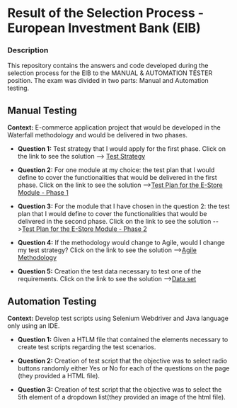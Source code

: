 # Result of the Selection Process - European Investment Bank (EIB)

### Description
This repository contains the answers and code developed during the selection process for the EIB to the MANUAL & AUTOMATION TESTER position.
The exam was divided in two parts: Manual and Automation testing. 



## Manual Testing

**Context:** E-commerce application project that would be developed in the Waterfall methodology and would be delivered in two phases. 

- **Question 1:** 
Test strategy that I would apply for the first phase.
Click on the link to see the solution --> [Test Strategy](https://github.com/robertacssouza/selection-process-EIB/blob/main/Test-Strategy.md)

- **Question 2:** 
For one module at my choice: the test plan that I would define to cover the functionalities that would be delivered in the first phase.
Click on the link to see the solution -->[Test Plan for the E-Store Module - Phase 1](https://github.com/robertacssouza/selection-process-EIB/blob/main/Test-Plan_e-store_phase1.md)
- **Question 3:**
For the module that I have chosen in the question 2: the test plan that I would define to cover the functionalities that would be delivered in the second phase.
 Click on the link to see the solution -->[Test Plan for the E-Store Module - Phase 2](https://github.com/robertacssouza/selection-process-EIB/blob/main/Test-Plan_e-store_phase2.md)
- **Question 4:**
If the methodology would change to Agile, would I change my test strategy? 
Click on the link to see the solution -->[Agile Methodology](https://github.com/robertacssouza/selection-process-EIB/blob/main/methodology-agile.md)
- **Question 5:**
Creation the test data necessary to test one of the requirements.
Click on the link to see the solution -->[Data set](https://github.com/robertacssouza/selection-process-EIB/blob/main/Data-Set.md)


## Automation Testing

**Context:** Develop test scripts using Selenium Webdriver and Java language only using an IDE.

- **Question 1:**
Given a HTLM file that contained the elements necessary to create test scripts regarding the test scenarios. 

- **Question 2:**
Creation of test script that the objective was to select radio buttons randomly either Yes or No for each of the questions on the page (they provided a HTML file).

- **Question 3:**
Creation of test script that the objective was to select the 5th element of a dropdown list(they provided an image of the html file).





